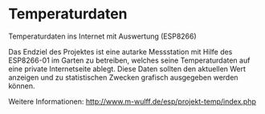 # Temperaturdaten
Temperaturdaten ins Internet mit Auswertung (ESP8266)

<a href="http://www.m-wulff.de/esp8266/highcharts/index.php" title="Temperatur Charts">
				<canvas data-type="radial-gauge" data-value="7.50" data-width="120" data-height="120" data-units="°C" data-title="M-Wulff.de" data-min-value="-20" data-max-value="60" data-color-numbers="#000" data-major-ticks="[-20,-10,0,10,20,30,40,50,60]" data-minor-ticks="2" data-stroke-ticks="true" data-highlights="[{&quot;from&quot;:-20, &quot;to&quot;:-10, &quot;color&quot;: &quot;#77f&quot;},
														{&quot;from&quot;:-10, &quot;to&quot;:  0, &quot;color&quot;: &quot;#bbf&quot;},
														{&quot;from&quot;: 40, &quot;to&quot;: 50, &quot;color&quot;: &quot;#fbb&quot;},
														{&quot;from&quot;: 50, &quot;to&quot;: 60, &quot;color&quot;: &quot;#f77&quot;} 
													]" data-color-title="#00F" data-color-units="#000" data-needle-width="7" data-needle-circle-size="7" data-needle-circle-outer="true" data-needle-circle-inner="false" data-color-needle="#f00" data-color-needle-shadow-down="#fbb" data-color-needle-shadow-up="#f33" data-color-value-box-rect="#222" data-color-value-box-rect-end="#333" data-value-box-stroke="1" data-color-value-box-shadow="0" data-color-value-box-background="#BCD" width="120" height="120" style="width: 120px; height: 120px;"></canvas>
			</a>

Das Endziel des Projektes ist eine autarke Messstation mit Hilfe des ESP8266-01 im Garten zu betreiben, welches seine Temperaturdaten auf eine private Internetseite ablegt. Diese Daten sollten den aktuellen Wert anzeigen und zu statistischen Zwecken grafisch ausgegeben werden können.

Weitere Informationen: http://www.m-wulff.de/esp/projekt-temp/index.php
